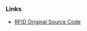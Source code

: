 

### Links

* [RFID Original Source Code](https://github.com/Tasm-Devil/micropython-mfrc522-esp32)

